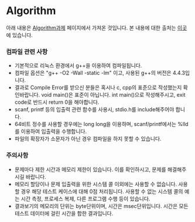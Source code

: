 # Algorithm

아래 내용은 [Algorithm과제](http://isa.hanyang.ac.kr:8080/) 페이지에서 가져온 것입니다.
본 내용에 대한 출처는 [이곳](http://isa.hanyang.ac.kr/)에 있습니다.

### 컴파일 관련 사항

- 기본적으로 리눅스 환경에서 g++을 이용하여 컴파일됩니다.
- 컴파일 옵션은 "g++ -O2 -Wall -static -lm" 이고, 사용된 g++의 버전은 4.4.3입니다.
- 결과로 Compile Error를 받으신 분들은 혹시나 c, cpp의 표준으로 작성했는지 확인바랍니다. void main()은 표준이 아닙니다. int main()으로 작성해주시고, exit code로 반드시 return 0을 해야합니다.
- scanf, printf 등의 입출력 관련 함수를 사용시, stdio.h를 include해주어야 합니다.
- 64비트 정수를 사용할 경우에는 long long을 이용하며, scanf/printf에서는 %lld를 이용하여 입출력을 수행합니다.
- 파일의 확장자가 소문자가 아닌 경우 컴파일을 하지 못할 수 있습니다.

### 주의사항

- 문제마다 제한 시간과 메모리 제한이 있습니다. 이를 확인하시고, 문제를 해결해주시길 바랍니다.
- 메모리 할당이나 문제 입출력을 위한 시스템 콜 이외에는 사용할 수 없습니다. 사용할 경우 해당 테스트 케이스에 대해 0점 처리됩니다. 사용할 수 없는 시스템 콜의 예는 시간 측정, 프로세스 복제, 다른 프로그램 수행 등이 있습니다.
- 결과보기의 메모리의 단위는 byte단위이며, 시간은 msec단위입니다. 시간은 모든 테스트 데이터에 걸린 시간을 합한 결과입니다.
